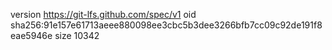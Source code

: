 version https://git-lfs.github.com/spec/v1
oid sha256:91e157e61713aeee880098ee3cbc5b3dee3266bfb7cc09c92de191f8eae5946e
size 10342
